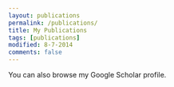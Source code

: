 ```yaml
---
layout: publications
permalink: /publications/
title: My Publications
tags: [publications]
modified: 8-7-2014
comments: false
---
```

You can also browse my Google Scholar profile.
